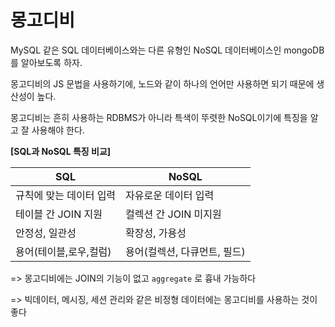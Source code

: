 # 몽고디비 

MySQL 같은 SQL 데이터베이스와는 다른 유형인 NoSQL 데이터베이스인 mongoDB를 알아보도록 하자. 

몽고디비의 JS 문법을 사용하기에, 노드와 같이 하나의 언어만 사용하면 되기 때문에 생산성이 높다.

몽고디비는 흔히 사용하는 RDBMS가 아니라 특색이 뚜렷한 NoSQL이기에 특징을 알고 잘 사용해야 한다.

**[SQL과 NoSQL 특징 비교]**

|SQL|NoSQL|
|---|-----|
| 규칙에 맞는 데이터 입력 | 자유로운 데이터 입력|
| 테이블 간 JOIN 지원 | 컬렉션 간 JOIN 미지원 |
| 안정성, 일관성 | 확장성, 가용성|
| 용어(테이블,로우,컬럼) | 용어(컬렉션, 다큐먼트, 필드) |

=> 몽고디비에는 JOIN의 기능이 없고 `aggregate` 로 흉내 가능하다

=> 빅데이터, 메시징, 세션 관리와 같은 비정형 데이터에는 몽고디비를 사용하는 것이 좋다
 